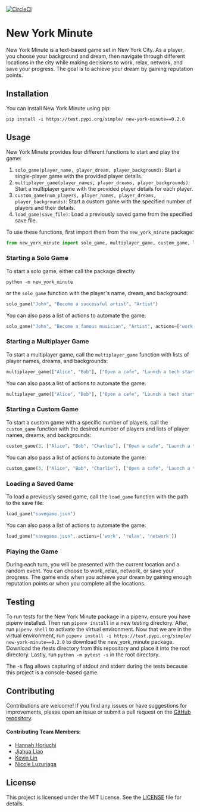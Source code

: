 [![CircleCI](https://dl.circleci.com/status-badge/img/circleci/bf53z9SiLJgdgcwSTXUJJ/3ws2HiicMrvX2wCfkdXULG/tree/main.svg?style=svg)](https://dl.circleci.com/status-badge/redirect/circleci/bf53z9SiLJgdgcwSTXUJJ/3ws2HiicMrvX2wCfkdXULG/tree/main)

# New York Minute

New York Minute is a text-based game set in New York City. As a player, you choose your background and dream, then navigate through different locations in the city while making decisions to work, relax, network, and save your progress. The goal is to achieve your dream by gaining reputation points.

## Installation

You can install New York Minute using pip:

```
pip install -i https://test.pypi.org/simple/ new-york-minute==0.2.0
```

## Usage

New York Minute provides four different functions to start and play the game:

1. `solo_game(player_name, player_dream, player_background)`: Start a single-player game with the provided player details.
2. `multiplayer_game(player_names, player_dreams, player_backgrounds)`: Start a multiplayer game with the provided player details for each player.
3. `custom_game(num_players, player_names, player_dreams, player_backgrounds)`: Start a custom game with the specified number of players and their details.
4. `load_game(save_file)`: Load a previously saved game from the specified save file.

To use these functions, first import them from the `new_york_minute` package:

```python
from new_york_minute import solo_game, multiplayer_game, custom_game, load_game
```

### Starting a Solo Game
To start a solo game, either call the package directly

```
python -m new_york_minute
```

or the `solo_game` function with the player's name, dream, and background:

```python
solo_game("John", "Become a successful artist", "Artist")
```

You can also pass a list of actions to automate the game:

```python
solo_game("John", "Become a famous musician", "Artist", actions=['work', 'relax', 'network'])
```

### Starting a Multiplayer Game
To start a multiplayer game, call the `multiplayer_game` function with lists of player names, dreams, and backgrounds:

```python
multiplayer_game(["Alice", "Bob"], ["Open a cafe", "Launch a tech startup"], ["Entrepreneur", "Student"])
```

You can also pass a list of actions to automate the game:

```python
multiplayer_game(["Alice", "Bob"], ["Open a cafe", "Launch a tech startup"], ["Entrepreneur", "Student"], actions=['work', 'relax', 'network'])
```

### Starting a Custom Game
To start a custom game with a specific number of players, call the `custom_game` function with the desired number of players and lists of player names, dreams, and backgrounds:

```python
custom_game(3, ["Alice", "Bob", "Charlie"], ["Open a cafe", "Launch a tech startup", "Become a famous musician"], ["Entrepreneur", "Student", "Artist"])
```

You can also pass a list of actions to automate the game:

```python
custom_game(3, ["Alice", "Bob", "Charlie"], ["Open a cafe", "Launch a tech startup", "Become a famous musician"], ["Entrepreneur", "Student", "Artist"], actions=['work', 'relax', 'network'])
```

### Loading a Saved Game
To load a previously saved game, call the `load_game` function with the path to the save file:

```python
load_game("savegame.json")
```

You can also pass a list of actions to automate the game:

```python
load_game("savegame.json", actions=['work', 'relax', 'network'])
```

### Playing the Game
During each turn, you will be presented with the current location and a random event. You can choose to work, relax, network, or save your progress. The game ends when you achieve your dream by gaining enough reputation points or when you complete all the locations.

## Testing
To run tests for the New York Minute package in a pipenv, ensure you have pipenv installed. Then run `pipenv install` in a new testing directory.
After, run `pipenv shell` to activate the virtual environment. Now that we are in the virtual environment, run `pipenv install -i https://test.pypi.org/simple/ new-york-minute==0.2.0`
to download the new_york_minute package. Download the /tests directory from this repository and place it into the root directory. Lastly, run `python -m pytest -s` in the root directory.

The -s flag allows capturing of stdout and stderr during the tests because this project is a console-based game.


## Contributing

Contributions are welcome! If you find any issues or have suggestions for improvements, please open an issue or submit a pull request on the [GitHub repository](https://github.com/software-students-spring2024/3-python-package-exercise-namelessss).

#### Contributing Team Members: 
* [Hannah Horiuchi](https://github.com/hah8236)
* [Jiahua Liao](https://github.com/Jiahuita)
* [Kevin Lin](https://github.com/Kalados)
* [Nicole Luzuriaga](https://github.com/nicjluz)

## License

This project is licensed under the MIT License. See the [LICENSE](LICENSE) file for details.
